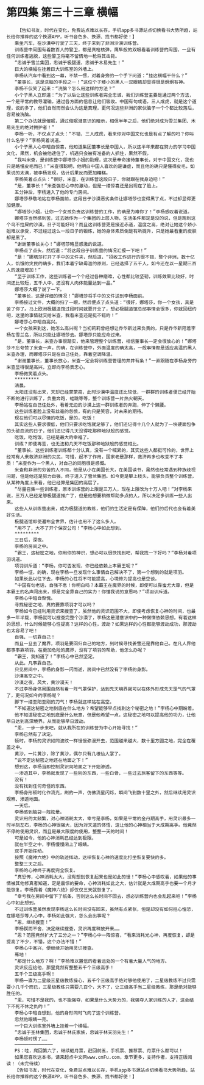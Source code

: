 # 第四集 第三十三章 横幅
        【告知书友，时代在变化，免费站点难以长存，手机app多书源站点切换看书大势所趋，站长给你推荐的这个换源APP，听书音色多、换源、找书都好使！】
       乘坐汽车，在沙漠中行驶了三天，终于来到了非洲沙漠训练营。
       训练营中周围有着数百人的警卫，都是真枪核弹，鹰隼般的双眼看着训练营的周围，一旦有任何训练者逃脱，这些警卫将毫不留情地一枪将其击毙。
       “忠诚于雪兰集团，忠诚于极腿道，忠诚于木易先生！”
       巨大的横幅在挂着巨大训练室的外墙上。
       李杨从汽车中看到这一幕，不禁一愣，对着身旁的一个手下问道：“挂这横幅干什么？”
       “董事长，这是洗脑的手段之一！”这位个子矮小的黑人一双眼睛却显得很是炯炯有神。
       李杨不仅笑了起来：“洗脑？怎么用这样的方法？”
       小个子黑人立即道：“为了以后让这些训练者完全忠诚，我们训练营主要是通过两个方法，一个是平常的教导灌输，通过各方面的信息让他们吸收。中国有句成语，三人成虎，就是这个道理，说的多了，他们自然而然会认为这是真理，更何况这些非洲的家伙脑子一个个都比较落后，容易被洗脑。
       第二个办法就是催眠，通过催眠潜意识的暗示，相信半年之后，他们绝对成为雪兰集团、木易先生的绝对拥护者！”
       李杨一听，不仅点了点头：“不错，三人成虎，看来你对中国文化也是有点了解的吗？你叫什么名字？”李杨笑着说道。
       小个子黑人心中暗自惊喜，他知道集团董事长是中国人，所以这半年来都在努力的学习中国文化，果然，机会被他逮住了，机遇只会被有准备的人抓住，果然不假。
       “我叫米查，是训练营中娜塔莎小姐的助理，这次是奉命接待董事长，对于中国文化，我也只是略懂皮毛而已！”米查很聪明，他明白中国人喜欢的是谦虚，而且他的确只是懂得皮毛，如果说的太满，被李杨发现，估计后果反而更加糟糕。
       李杨笑着点点头：“很好，米查，在训练营这段日子，你就跟在我身边吧！”
       “是，董事长！”米查强忍心中的激动，但是一缕惊喜还是出现在了脸上。
       五分钟后，李杨进入了他的专门房间。
       娜塔莎恭敬地站在李杨面前，这段日子沙漠恶劣条件让娜塔莎也变得黑了点，不过却显得更加健康。
       “娜塔莎小姐，让你一个女孩负责这训练营的工作，的确是为难你了！”李杨感叹着说道。
       娜塔莎当然感到苦，过去她作为一个集团的上层人物，生活条件那定是没的说，但是跑到这个鸟不拉屎的沙漠，日子可能好吗？而且这训练营更是接近赤道，温度之高，绝对让她这个娇小姐难以承受，不过经过这么一段日子的锻炼，她的身体素质倒是有所提升，只是她最看重的皮肤却是黑了。
       “谢谢董事长关心！”娜塔莎略显感激的说道。
       李杨点了点头，然后道：“将这段日子训练营的情况汇报一下吧！”
       “是！”娜塔莎打开了手中的文件夹，然后道，“招收工作进行的很不错，整个非洲，数十亿人，饥饿的灾民的确多，我们本着宁缺毋滥的原则，已经选择了五千人，如今还在以一星期三百人的速度增加！”
       “至于训练工作，这些训练者一个个经过各种磨难，心性都比较坚韧，训练效果比较好，时间还比较短，五千人中，还没有人肉体能量达到一晶。”
       娜塔莎大概了说了一下。
       “董事长，这是详细的情况！”娜塔莎将手中的文件送到李杨面前。
       李杨接过文件，大概的扫了一眼，然后便点了点头道：“很好，娜塔莎，你一个女孩，真是苦了你了。马上欧洲极腿道馆过段时间就要开业了，想必极腿道馆总部事情会很多，你就回纽约吧，这里的事情就交给米查，我看米查还是挺不错的！”
       娜塔莎心中暗自高兴。
       一个女孩来到这，她怎么高兴呢？当初莉莉曾经想让乔华新过来负责的，只是乔华新陪着李杨在雪兰岛，所以只能让娜塔莎去。娜塔莎只能应命过来。
       “是，董事长，米查办事很踏实，他来管理整个训练营，相信董事长一定会很放心的！”娜塔莎不忘夸赞了米查一声，的确，在训练营中，外面温度的确太高，一般事情都是适应高温的黑人米查办理，而娜塔莎只是在自己住处，靠着空调降温。
       “谢谢董事长，董事长放心，米查一定会将训练营管理的井井有条！”一直跟随在李杨身旁的米查显得很是高兴，立即向李杨表忠心。
       李杨微笑着点头。
       *********
       清晨。
       太阳还没有出来，天却已经蒙蒙亮，此时沙漠中温度还比较低，一群群的训练者便已经开始不断的进行训练了，负重奔跑，蛙跳等等，整个训练营一片热火朝天。
       李杨站在自己住处外，看着无边的沙漠上这一群训练者的奔跑，伸了个懒腰。
       这些训练者脸上没有丝毫的怨愤，有的只是笑容，对未来的期待。
       现在他们可以尽情的吃饭，是的，吃饭！
       其实这些人要求很低，他们只要求吃饱就足够了，他们还记得十几个人就为了一块硬面包争的头破血流的日子，他们还记得几天没得吃那种地狱般的感觉。
       吃饭，吃饱饭，已经是最大的幸福了。
       训练？即使再苦，也无法和几天不吃饭那种地狱般的感觉相比。
       “董事长，这些训练者训练都十分认真，没有一个喊累的，其实这些人都挺可怜的，世界上经常有人来救济非洲的灾民，可惜，起不了作用，国家老是那样，救济再多也改变不了本质！”米查作为一个黑人，对自己的同胞很是感慨。
       米查和非洲的穷苦的人不同，他是从小在美国长大，在美国读书，虽然也经常遇到种族歧视问题，但是他还是努力自强，终于进入了雪兰集团。如今更是攀上枝头，能够负责整个训练营，从某种角度上来看，他已经算是集团的高层了。
       “尽量召集一些训练者，原本训练营的上限是三万人，现在上限改为十万人吧！”对李杨来说，三万人已经足够极腿道推广了，但是他想要稍微帮助多点的人，所以决定多训练一些人出来。
       这些人从训练营出来，成为极腿道的教练，他们的生活定是有保障，他们的后代也会有着美好生活。
       极腿道馆即使遍布全世界，估计也用不了这么多人。
       “用不了，大不了开个保安公司！”李杨心中如此想到。
       *********
       三日后，深夜。
       李杨的房间之中。
       “霸王，这秘密之地，你用你的神识，想必可以很快找到吧，帮我找一下好吗？”李杨对着项羽说道。
       项羽训斥道：“李杨，你可否发现，你已经依赖上本霸王呢？”
       李杨一怔，的确，现在李杨一旦发现什么事情自己解决不了，第一个想到的就是项羽。
       如果长此以往下去，李杨的心性将不可能提高，心境修为提高也是空谈。
       “中国有句老话，自强不息！你明白吗？本霸王在魔界的时候，即使可以靠蚩尤大尊，但是本霸王的名声闯出来，却是完全靠自己的实力！你懂我说的意思吗？”项羽训斥道。
       李杨心中暗自惭愧。
       寻找秘密之地，真的要靠项羽才可以吗？
       李杨如今已经利用灵识来搜查了，虽然他的灵识范围不大，即使考虑恢复心神的时间，也最多一年半载，李杨就可以搜查完整个沙漠了，李杨这是潜意识中的一种懒惰依赖思想。有着这样的思想，什么时候能够心性提高？这样的心性，渡劫？如果这样的心性都能够渡劫成功，那渡劫也太容易了吧！
       自强，一切靠自己！
       而且一旦去了魔界，项羽是要回归自己的地方，到时候寻找姜雪还是靠他自己。在凡人界他都事事靠项羽，在更加危险的魔界，没有了项羽的帮助，他怎么办呢？
       “霸王，我知道了！”李杨心中已然坚定。
       从此，凡事靠自己。
       只见房间中，李杨的身影一闪而逝，房间中已然没有了李杨的身影。
       沙漠高空之中。
       沙漠之夜，风大，黄沙漫天！
       不过李杨身体周围自然有着一阵气罩保护，达到先天境界就可以在体外形成先天罡气的气罩了，更何况如今的李杨呢？
       脚下一缕至阳至刚的刀气！李杨就这样站在高空。
       “不知道这秘密之地到底在什么地方？希望能够早点找到这个秘密之地！”李杨心中期盼着。
       他不知道秘密之地到底是什么玩意，但是他希望一点，这秘密之地可以提高他的功力，让他早日达到高深境界。从而能够早日渡劫。
       “恩，一步一步来吧，就从我所在的训练营为中心开始寻找！”
       李杨已然有了决定。
       顿时，李杨的灵识如同波纹一样慢慢弥漫开去，范围越来越大，数十里方圆之地，完全在覆盖之中。
       黄沙，一片黄沙，除了黄沙，偶尔只有几根仙人掌了。
       “说不定这秘密之地还在地面之下！”
       想到这，李杨当即控制灵识向地面之下开始渗透。
       一渗透其中，李杨就发现了一些别的东西，一些白骨，一些过去旅客留下的东西等等。
       没有！
       没有找到任何奇怪的东西。
       李杨身形顿时化作流光，刷的一声，仿佛流星闪烁，瞬间飞到数十里之外，然后继续用灵识观察、渗透地面。
       一天后。
       李杨感到脑袋一阵眩晕。
       灵识用的太频繁，对心神消耗太大，幸亏是李杨，如果是平常的金丹期高手，用灵识最多一时半刻左右，李杨的心神很强大，因为对天道的体悟，这让他的心神相当于大成期高手。他竟然不停的使用灵识，而且是最大限度的使用，整整一天的时间！
       可是如今，他的心神消耗已经达到极限。
       就在半空之中，李杨慢慢闭上了眼睛。
       双手开始挥动。
       按照《魔神六绝》中的轨迹挥动，这样恢复心神的速度比打坐恢复要快的多。
       整整三天之后。
       李杨的心神终于再度完全恢复。
       “真恐怖，心神消耗太大，没有想到恢复起来也是如此的慢！”李杨心中感叹着，如果他的事情被其他修真者知道，定是震惊的要命，心神消耗如此之大，估计就是大成期高手也要一个月才能恢复。李杨靠着《魔神六绝》却仅仅三天就恢复了。
       “幸亏我在房间中留下了纸条，否则这么长时间不回去，想必训练营内也会乱起来吧！”李杨心中如此想到。
       不过训练营虽然发现李杨这么长时间没有回来，虽然有点紧张，但是却没有如何担心惶恐，在娜塔莎等人心中，李杨如此强大，怎么会出事呢？
       “恩，继续搜查！”
       李杨锲而不舍，决定继续搜查，灵识再度释放开来……
       “恩？范围竟然扩大了三分之一？”李杨心中一阵惊喜，“看来消耗光心神，再度恢复，却是提高了不少，不错，这个办法不错！”
       李杨心中高兴，便继续开始用灵识搜查。
       蓦地！
       “那是什么地方？啊！”李杨难以置信的看着远处的一个有着大量人气的地方。
       灵识反应给他，那里竟然有整整五千个三级高手！
       五千个三级高手啊！
       李杨一直为二星级三星级教练操心，五千个三级高手绝对够他使用了，二星级教练不过只需要小几千个而已，三星级教练只需要几百个，大不了，让三级高手当二星级教练，那是绝对能够胜任的。
       “恩，可惜不是我的，也不能强夺，如果是什么大势力的，我强夺人家训练的人才，这会结下不死不休之仇的！”
       李杨心中暗自想到，他的身形同时飞向了这个训练营。
       忽然他眼睛一亮。
       一个巨大训练室外墙上挂着一个横幅。
       “忠诚于圣林集团，忠诚于林氏家族，忠诚于林天羽先生！”
       李杨顿时愣了……
       ——————————————
       PS：哇，爬回第六了，继续砸月票，赶回前五，手机票、推荐票、月票什么都可以！
       如果您喜欢这本书，请来起点中文网www.cmFu.com，章节更多，支持作者，支持正版阅读！（未完待续）
       【告知书友，时代在变化，免费站点难以长存，手机app多书源站点切换看书大势所趋，站长给你推荐的这个换源APP，听书音色多、换源、找书都好使！】